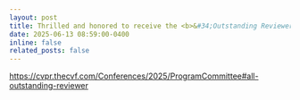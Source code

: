 ```yaml
---
layout: post
title: Thrilled and honored to receive the <b>&#34;Outstanding Reviewer Award&#34;</b> from the Program Committee of the <b>Computer Vision and Pattern Recognition</b> (<b>CVPR</b>) 2025!
date: 2025-06-13 08:59:00-0400
inline: false
related_posts: false
---
```


<a href="https://cvpr.thecvf.com/Conferences/2025/ProgramCommittee#all-outstanding-reviewer">https&#58;&#47;&#47;cvpr.thecvf.com&#47;Conferences&#47;2025&#47;ProgramCommittee&#35;all-outstanding-reviewer<a>
